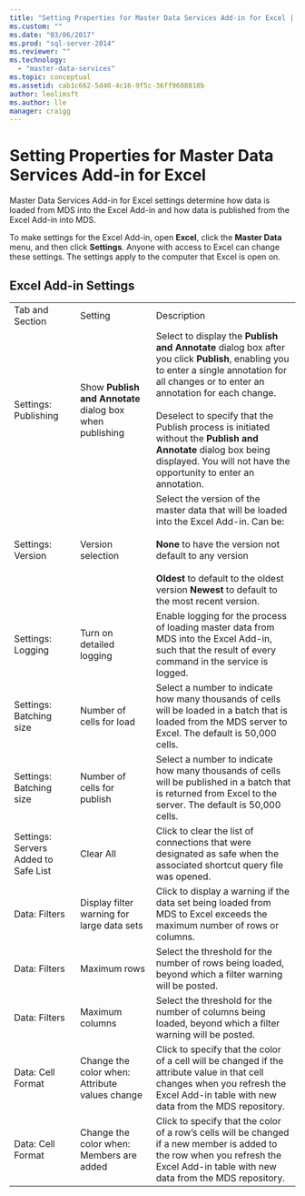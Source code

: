 ```yaml
---
title: "Setting Properties for Master Data Services Add-in for Excel | Microsoft Docs"
ms.custom: ""
ms.date: "03/06/2017"
ms.prod: "sql-server-2014"
ms.reviewer: ""
ms.technology: 
  - "master-data-services"
ms.topic: conceptual
ms.assetid: cab1c662-5d40-4c16-9f5c-36ff9608810b
author: leolimsft
ms.author: lle
manager: craigg
---
```

# Setting Properties for Master Data Services Add-in for Excel
  Master Data Services Add-in for Excel settings determine how data is loaded from MDS into the Excel Add-in and how data is published from the Excel Add-in into MDS.  
  
 To make settings for the Excel Add-in, open **Excel**, click the **Master Data** menu, and then click **Settings**. Anyone with access to Excel can change these settings. The settings apply to the computer that Excel is open on.  
  
## Excel Add-in Settings  
  
||||  
|-|-|-|  
|Tab and Section|Setting|Description|  
|Settings: Publishing|Show **Publish and Annotate** dialog box when publishing|Select to display the **Publish and Annotate** dialog box after you click **Publish**, enabling you to enter a single annotation for all changes or to enter an annotation for each change.<br /><br /> Deselect to specify that the Publish process is initiated without the **Publish and Annotate** dialog box being displayed. You will not have the opportunity to enter an annotation.|  
|Settings: Version|Version selection|Select the version of the master data that will be loaded into the Excel Add-in. Can be:<br /><br /> **None** to have the version not default to any version<br /><br /> **Oldest** to default to the oldest version **Newest** to default to the most recent version.|  
|Settings: Logging|Turn on detailed logging|Enable logging for the process of loading master data from MDS into the Excel Add-in, such that the result of every command in the service is logged.|  
|Settings: Batching size|Number of cells for load|Select a number to indicate how many thousands of cells will be loaded in a batch that is loaded from the MDS server to Excel. The default is 50,000 cells.|  
|Settings: Batching size|Number of cells for publish|Select a number to indicate how many thousands of cells will be published in a batch that is returned from Excel to the server. The default is 50,000 cells.|  
|Settings: Servers Added to Safe List|Clear All|Click to clear the list of connections that were designated as safe when the associated shortcut query file was opened.|  
|Data: Filters|Display filter warning for large data sets|Click to display a warning if the data set being loaded from MDS to Excel exceeds the maximum number of rows or columns.|  
|Data: Filters|Maximum rows|Select the threshold for the number of rows being loaded, beyond which a filter warning will be posted.|  
|Data: Filters|Maximum columns|Select the threshold for the number of columns being loaded, beyond which a filter warning will be posted.|  
|Data: Cell Format|Change the color when: Attribute values change|Click to specify that the color of a cell will be changed if the attribute value in that cell changes when you refresh the Excel Add-in table with new data from the MDS repository.|  
|Data: Cell Format|Change the color when: Members are added|Click to specify that the color of a row’s cells will be changed if a new member is added to the row when you refresh the Excel Add-in table with new data from the MDS repository.|  
  
  
